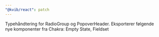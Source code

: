 ```yaml
---
"@kvib/react": patch
---
```


Typehåndtering for RadioGroup og PopoverHeader. Eksporterer følgende nye komponenter fra Chakra: Empty State, Fieldset
